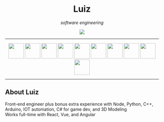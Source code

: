 <h1 align="center">Luiz</h1>   

<p align="center"><i>software engineering</i></p> 


<div align="center">
  <a  href="https://www.linkedin.com/in/akiosdev/" target="_blank"><img src="https://img.shields.io/badge/LinkedIn-0077B5?style=for-the-badge&logo=linkedin&logoColor=white" />     </a>
<!--   <a href="https://themetadeveloper.com/" target="_blank"><img src="https://img.shields.io/badge/-my%20blog-purple?style=for-the-badge" /></a>   -->
</div>
<hr/>
<div align="center">
  <img src="https://cdn.jsdelivr.net/gh/devicons/devicon/icons/typescript/typescript-original.svg" width="50"/>
  <img src="https://cdn.jsdelivr.net/gh/devicons/devicon/icons/javascript/javascript-original.svg" width="50"/>
  <img src="https://cdn.jsdelivr.net/gh/devicons/devicon/icons/nodejs/nodejs-original.svg" width="50" />
  <img src="https://cdn.jsdelivr.net/gh/devicons/devicon/icons/react/react-original.svg" width="50" />
  <img src="https://cdn.jsdelivr.net/gh/devicons/devicon/icons/vuejs/vuejs-original.svg" width="50"/>
  <img src="https://cdn.jsdelivr.net/gh/devicons/devicon/icons/sass/sass-original.svg" width="50"/>
  <img src="https://cdn.jsdelivr.net/gh/devicons/devicon/icons/mongodb/mongodb-original.svg" width="50" />
  <img src="https://cdn.jsdelivr.net/gh/devicons/devicon/icons/redux/redux-original.svg" width="50" />
  <img src="https://cdn.jsdelivr.net/gh/devicons/devicon/icons/python/python-original.svg" width="50"/>
  <img src="https://cdn.jsdelivr.net/gh/devicons/devicon/icons/arduino/arduino-original.svg" width="50" />
</div>

<hr/>

## About Luiz

Front-end engineer plus bonus extra experience with Node, Python, C++, Arduino, IOT automation, C# for game dev, and 3D Modeling                                                       
Works full-time with React, Vue, and Angular 


<!-- <h2 align="center"> Faith</h2>
<p align="center">
<img width="320" src="https://external-preview.redd.it/S7XIJVx9knCrFGYm_bxBgx-ajqxDAT7LAdPPcwJB1sM.jpg?width=640&crop=smart&auto=webp&s=a054411c4fc71cf506903be35ab9a8f39db9d691" />
</p> -->



